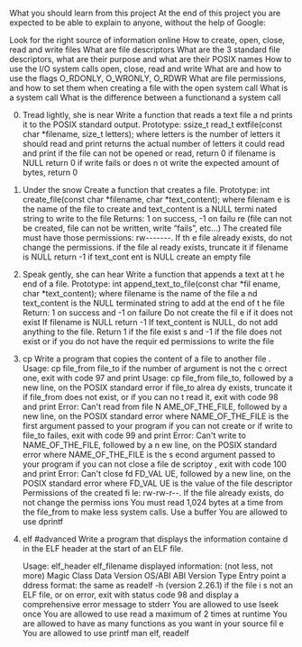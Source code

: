 What you should learn from this project At the end of this project you are expected to be able to explain to anyone, without the help of Google:

Look for the right source of information online How to create, open, close, read and write files What are file descriptors What are the 3 standard file descriptors, what are their purpose and what are their POSIX names How to use the I/O system calls open, close, read and write What are and how to use the flags O_RDONLY, O_WRONLY, O_RDWR What are file permissions, and how to set them when creating a file with the open system call What is a system call What is the difference between a functionand a system call



0. Tread lightly, she is near Write a function that reads a text file a   nd prints it to the POSIX standard output. Prototype: ssize_t read_t   extfile(const char *filename, size_t letters); where letters is the    number of letters it should read and print returns the actual number   of letters it could read and print if the file can not be opened or    read, return 0 if filename is NULL return 0 if write fails or does n   ot write the expected amount of bytes, return 0

1. Under the snow Create a function that creates a file. Prototype: int   create_file(const char *filename, char *text_content); where filenam   e is the name of the file to create and text_content is a NULL termi   nated string to write to the file Returns: 1 on success, -1 on failu   re (file can not be created, file can not be written, write “fails”,   etc…) The created file must have those permissions: rw-------. If th   e file already exists, do not change the permissions. if the file al   ready exists, truncate it if filename is NULL return -1 if text_cont   ent is NULL create an empty file

2. Speak gently, she can hear Write a function that appends a text at t   he end of a file. Prototype: int append_text_to_file(const char *fil   ename, char *text_content); where filename is the name of the file a   nd text_content is the NULL terminated string to add at the end of t   he file Return: 1 on success and -1 on failure Do not create the fil   e if it does not exist If filename is NULL return -1 If text_content   is NULL, do not add anything to the file. Return 1 if the file exist   s and -1 if the file does not exist or if you do not have the requir   ed permissions to write the file

3. cp Write a program that copies the content of a file to another file   . Usage: cp file_from file_to if the number of argument is not the c   orrect one, exit with code 97 and print Usage: cp file_from file_to,   followed by a new line, on the POSIX standard error if file_to alrea   dy exists, truncate it if file_from does not exist, or if you can no   t read it, exit with code 98 and print Error: Can't read from file N   AME_OF_THE_FILE, followed by a new line, on the POSIX standard error   where NAME_OF_THE_FILE is the first argument passed to your program    if you can not create or if write to file_to failes, exit with code    99 and print Error: Can't write to NAME_OF_THE_FILE, followed by a n   ew line, on the POSIX standard error where NAME_OF_THE_FILE is the s   econd argument passed to your program if you can not close a file de   scriptoy , exit with code 100 and print Error: Can't close fd FD_VAL   UE, followed by a new line, on the POSIX standard error where FD_VAL   UE is the value of the file descriptor Permissions of the created fi   le: rw-rw-r--. If the file already exists, do not change the permiss   ions You must read 1,024 bytes at a time from the file_from to make    less system calls. Use a buffer You are allowed to use dprintf

4. elf #advanced Write a program that displays the information containe   d in the ELF header at the start of an ELF file.

   Usage: elf_header elf_filename displayed information: (not less, not   more) Magic Class Data Version OS/ABI ABI Version Type Entry point a   ddress format: the same as readelf -h (version 2.26.1) if the file i   s not an ELF file, or on error, exit with status code 98 and display   a comprehensive error message to stderr You are allowed to use lseek   once You are allowed to use read a maximum of 2 times at runtime You   are allowed to have as many functions as you want in your source fil   e You are allowed to use printf man elf, readelf
   